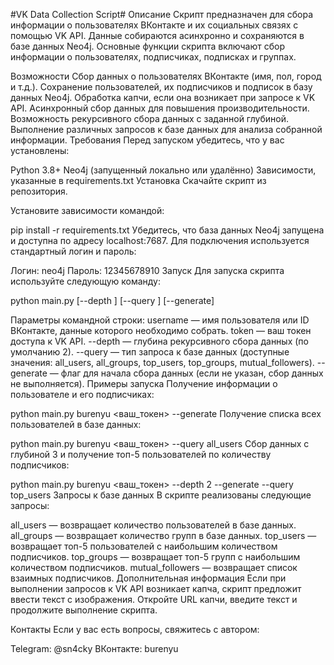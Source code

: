 #VK Data Collection Script#
Описание
Скрипт предназначен для сбора информации о пользователях ВКонтакте и их социальных связях с помощью VK API. Данные собираются асинхронно и сохраняются в базе данных Neo4j. Основные функции скрипта включают сбор информации о пользователях, подписчиках, подписках и группах.

Возможности
Сбор данных о пользователях ВКонтакте (имя, пол, город и т.д.).
Сохранение пользователей, их подписчиков и подписок в базу данных Neo4j.
Обработка капчи, если она возникает при запросе к VK API.
Асинхронный сбор данных для повышения производительности.
Возможность рекурсивного сбора данных с заданной глубиной.
Выполнение различных запросов к базе данных для анализа собранной информации.
Требования
Перед запуском убедитесь, что у вас установлены:

Python 3.8+
Neo4j (запущенный локально или удалённо)
Зависимости, указанные в requirements.txt
Установка
Скачайте скрипт из репозитория.

Установите зависимости командой:


pip install -r requirements.txt
Убедитесь, что база данных Neo4j запущена и доступна по адресу localhost:7687. Для подключения используется стандартный логин и пароль:

Логин: neo4j
Пароль: 12345678910
Запуск
Для запуска скрипта используйте следующую команду:

python main.py <username> <token> [--depth <depth>] [--query <query>] [--generate]

Параметры командной строки:
username — имя пользователя или ID ВКонтакте, данные которого необходимо собрать.
token — ваш токен доступа к VK API.
--depth — глубина рекурсивного сбора данных (по умолчанию 2).
--query — тип запроса к базе данных (доступные значения: all_users, all_groups, top_users, top_groups, mutual_followers).
--generate — флаг для начала сбора данных (если не указан, сбор данных не выполняется).
Примеры запуска
Получение информации о пользователе и его подписчиках:

python main.py burenyu <ваш_токен> --generate
Получение списка всех пользователей в базе данных:

python main.py burenyu <ваш_токен> --query all_users
Сбор данных с глубиной 3 и получение топ-5 пользователей по количеству подписчиков:

python main.py burenyu <ваш_токен> --depth 2 --generate --query top_users
Запросы к базе данных
В скрипте реализованы следующие запросы:

all_users — возвращает количество пользователей в базе данных.
all_groups — возвращает количество групп в базе данных.
top_users — возвращает топ-5 пользователей с наибольшим количеством подписчиков.
top_groups — возвращает топ-5 групп с наибольшим количеством подписчиков.
mutual_followers — возвращает список взаимных подписчиков.
Дополнительная информация
Если при выполнении запросов к VK API возникает капча, скрипт предложит ввести текст с изображения. Откройте URL капчи, введите текст и продолжите выполнение скрипта.

Контакты
Если у вас есть вопросы, свяжитесь с автором:

Telegram: @sn4cky
ВКонтакте: burenyu
